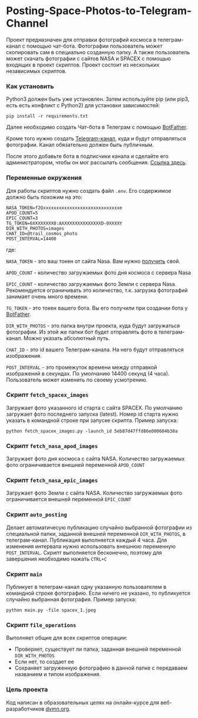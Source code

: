 # Posting-Space-Photos-to-Telegram-Channel

Проект предназначен для отправки фотографий космоса в телеграм-канал с помощью чат-бота.
Фотографии пользователь может скопировать сам в специально созданную папку. 
А также пользователь может скачать фотографии с сайтов NASA и SPACEX с помощью входящих в проект скриптов.
Проект состоит из нескольких независимых скриптов.

### Как установить

Python3 должен быть уже установлен. Затем используйте pip (или pip3, есть есть конфликт с Python2) для установки зависимостей:

    pip install -r requirements.txt

Далее необходимо создать Чат-бота в Телеграм с помощью [BotFather](https://way23.ru/регистрация-бота-в-telegram.html).

Кроме того нужно создать [Telegram-канал](https://www.internet-technologies.ru/articles/newbie/kak-sozdat-kanal-v-telegram-poshagovoe-rukovodstvo.html), куда и будут отправляться фотографии. Канал обязательно должен быть публичным.

После этого добавьте бота в подписчики канала и сделайте его администратором, чтобы он мог рассылать сообщения. [Ссылка здесь](https://softolet.ru/telegramm/boty/dlya-chego-delat-bota-administratorom-i-kak-eto-delaetsya.html).



### Переменные окружения
Для работы скриптов нужно создать файл `.env`. Его содержимое должно быть похожим на это:
```
NASA_TOKEN=f2Qхххххххххххххххххххххххххххххe
APOD_COUNT=5
EPIC_COUNT=3
TG_TOKEN=6ХХХХХХХХ0:AХХХХХХХХХХХХХХХD-0ХХХХY
DIR_WITH_PHOTOS=images
CHAT_ID=@trail_cosmos_photo
POST_INTERVAL=14400
```
где:

`NASA_TOKEN` - это ваш токен от сайта Nasa. Вам нужно [получить](https://api.nasa.gov/) свой.

`APOD_COUNT` - количество загружаемых фото дня космоса с сервера Nasa

`EPIC_COUNT` - количество загружаемых фото Земли с сервера Nasa. Рекомендуется ограничивать это количество, т.к. загрузка фотографий занимает очень много времени.

`TG_TOKEN` - это токен вашего бота. Вы его получили при создании бота у [BotFather](https://way23.ru/регистрация-бота-в-telegram.html).

`DIR_WITH_PHOTOS` - это папка внутри проекта, куда будут загружаться фотографии. Из этой же папки бот будет отправлять фото в телеграм-канал. Можно указать абсолютный путь.

`CHAT_ID` - это id вашего Телеграм-канала. На него будут отправляться изображения. 

`POST_INTERVAL` - это промежуток времени между отправкой изображений в секундах. По умолчанию 14400 секунд (4 часа). Пользователь может изменить по своему усмотрению.


### Скрипт `fetch_spacex_images` 
Загружает фото указанного id старта с сайта SPACEX. По умолчанию загружает фото последнего запуска (latest).
Номер id старта нужно указать в командной строке при запуске скрипта.
Пример запуска:

    python fetch_spacex_images.py -launch_id 5eb87d47ffd86e000604b38a


### Скрипт `fetch_nasa_apod_images` 
Загружает фото дня космоса с сайта NASA. Количество загружаемых фото ограничивается внешней переменной `APOD_COUNT` 


### Скрипт `fetch_nasa_epic_images` 
Загружает фото Земли с сайта NASA. Количество загружаемых фото ограничивается внешней переменной `EPIC_COUNT` 


### Скрипт `auto_posting` 
Делает автоматичесую публикацию случайно выбранной фотографии из специальной папки, заданной внешней переменной `DIR_WITH_PHOTOS`, в телеграм-канал. Публикация выполняется каждый 4 часа. Для изменения интервала нужно использовать внешнюю переменную `POST_INTERVAL`. Скрипт выполняется бесконечно, поэтому для завершения необходимо нажать `CTRL+C`


### Скрипт `main` 
Публикует в телеграм-канал одну указанную пользователем в командной строке фотографию. Если ничего не указано, то публикуется случайно выбранная фотография.
Пример запуска:

    python main.py -file spacex_1.jpeg
 

### Скрипт `file_operations`
Выполняет общие для всех скриптов операции:
- Проверяет, существует ли папка, заданная внешней переменной `DIR_WITH_PHOTOS`
- Если нет, то создает ее
- Сохраняет загруженную фотографию в данной папке с передаваем названием и типом изображения.


### Цель проекта

Код написан в образовательных целях на онлайн-курсе для веб-разработчиков [dvmn.org](https://dvmn.org/).